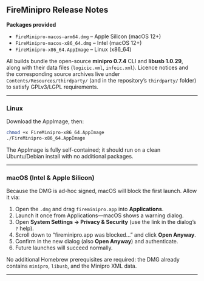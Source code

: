 ## FireMinipro Release Notes

**Packages provided**
- `FireMinipro-macos-arm64.dmg` – Apple Silicon (macOS 12+)
- `FireMinipro-macos-x86_64.dmg` – Intel (macOS 12+)
- `FireMinipro-x86_64.AppImage` – Linux (x86_64)

All builds bundle the open-source **minipro 0.7.4** CLI and **libusb 1.0.29**, along with their data files (`logicic.xml`, `infoic.xml`). Licence notices and the corresponding source archives live under `Contents/Resources/thirdparty/` (and in the repository’s `thirdparty/` folder) to satisfy GPLv3/LGPL requirements.

---

### Linux

Download the AppImage, then:

```bash
chmod +x FireMinipro-x86_64.AppImage
./FireMinipro-x86_64.AppImage
```

The AppImage is fully self-contained; it should run on a clean Ubuntu/Debian install with no additional packages.

---

### macOS (Intel & Apple Silicon)

Because the DMG is ad-hoc signed, macOS will block the first launch. Allow it via:

1. Open the `.dmg` and drag `fireminipro.app` into **Applications**.
2. Launch it once from Applications—macOS shows a warning dialog.
3. Open **System Settings → Privacy & Security** (use the link in the dialog’s `?` help).
4. Scroll down to “fireminipro.app was blocked…” and click **Open Anyway**.
5. Confirm in the new dialog (also **Open Anyway**) and authenticate.
6. Future launches will succeed normally.

No additional Homebrew prerequisites are required: the DMG already contains `minipro`, `libusb`, and the Minipro XML data.

---
